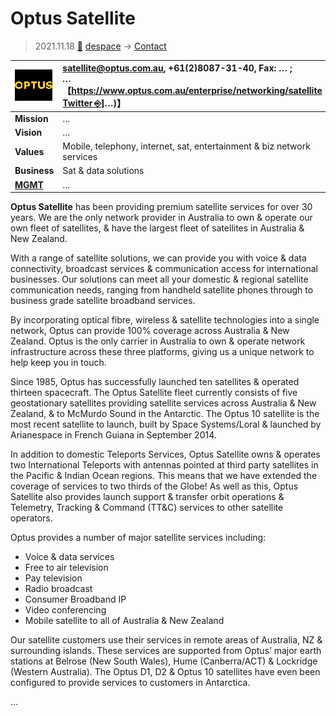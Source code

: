 # Optus Satellite
> 2021.11.18 [🚀](../../index/index.md) [despace](../index.md) → [Contact](../contact.md)

|[![](../f/contact/o/optus_logo1_thumb.png)](../f/contact/o/optus_logo1.png)|<satellite@optus.com.au>, +61(2)8087-31-40, Fax: … ;<br> *…*<br> 【<https://www.optus.com.au/enterprise/networking/satellite>・ [Twitter ⎆](https://twitter.com/optusenterprise)]…)】|
|:--|:--|
|**Mission**|…|
|**Vision**|…|
|**Values**|Mobile, telephony, internet, sat, entertainment & biz network services|
|**Business**|Sat & data solutions|
|**[MGMT](../mgmt.md)**|…|

**Optus Satellite** has been providing premium satellite services for over 30 years. We are the only network provider in Australia to own & operate our own fleet of satellites, & have the largest fleet of satellites in Australia & New Zealand.

With a range of satellite solutions, we can provide you with voice & data connectivity, broadcast services & communication access for international businesses. Our solutions can meet all your domestic & regional satellite communication needs, ranging from handheld satellite phones through to business grade satellite broadband services.

By incorporating optical fibre, wireless & satellite technologies into a single network, Optus can provide 100% coverage across Australia & New Zealand. Optus is the only carrier in Australia to own & operate network infrastructure across these three platforms, giving us a unique network to help keep you in touch.

Since 1985, Optus has successfully launched ten satellites & operated thirteen spacecraft. The Optus Satellite fleet currently consists of five geostationary satellites providing satellite services across Australia & New Zealand, & to McMurdo Sound in the Antarctic. The Optus 10 satellite is the most recent satellite to launch, built by Space Systems/Loral & launched by Arianespace in French Guiana in September 2014.

In addition to domestic Teleports Services, Optus Satellite owns & operates two International Teleports with antennas pointed at third party satellites in the Pacific & Indian Ocean regions. This means that we have extended the coverage of services to two thirds of the Globe! As well as this, Optus Satellite also provides launch support & transfer orbit operations & Telemetry, Tracking & Command (TT&C) services to other satellite operators.

Optus provides a number of major satellite services including:

   - Voice & data services
   - Free to air television
   - Pay television
   - Radio broadcast
   - Consumer Broadband IP
   - Video conferencing
   - Mobile satellite to all of Australia & New Zealand

Our satellite customers use their services in remote areas of Australia, NZ & surrounding islands. These services are supported from Optus’ major earth stations at Belrose (New South Wales), Hume (Canberra/ACT) & Lockridge (Western Australia). The Optus D1, D2 & Optus 10 satellites have even been configured to provide services to customers in Antarctica.

<p style="page-break-after:always"> </p>

…
